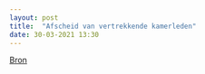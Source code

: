```yaml
---
layout: post
title:  "Afscheid van vertrekkende kamerleden"
date: 30-03-2021 13:30
---
```


[Bron](https://nos.nl/artikel/2374727-afscheid-van-kamerleden-veertien-krijgen-een-lintje.html)